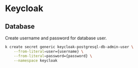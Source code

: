# Keycloak

## Database

Create username and password for database user.

```bash
k create secret generic keycloak-postgresql-db-admin-user \
    --from-literal=user={username} \
    --from-literal=password={password} \
    --namespace keycloak
```